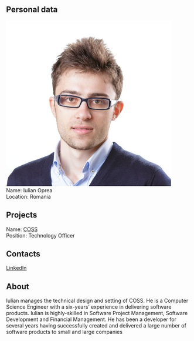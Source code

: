 ## Personal data
![ photo](photo/iulian_oprea.jpg)  
Name: Iulian Oprea    
Location: Romania  
## Projects 
Name: [COSS](../projects/coss.md)  
Position: Technology Officer   
## Contacts
[LinkedIn](https://www.linkedin.com/in/iulian-oprea/)  
## About
Iulian manages the technical design and setting of COSS. He is a Computer
Science Engineer with a six-years’ experience in delivering software products.
Iulian is highly-skilled in Software Project Management, Software Development
and Financial Management. He has been a developer for several years having
successfully created and delivered a large number of software products to small
and large companies
